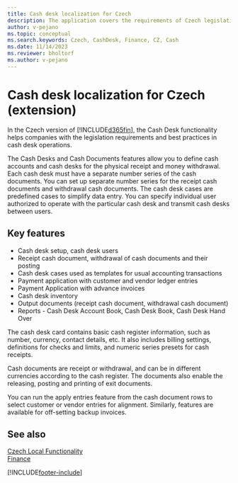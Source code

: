 ```yaml
---
title: Cash desk localization for Czech
description: The application covers the requirements of Czech legislation and best practices for Microsoft Dynamics 365 Business Central in the field of cash registers.
author: v-pejano
ms.topic: conceptual
ms.search.keywords: Czech, CashDesk, Finance, CZ, Cash
ms.date: 11/14/2023
ms.reviewer: bholtorf
ms.author: v-pejano
---
```


# Cash desk localization for Czech (extension)

In the Czech version of [!INCLUDE[d365fin](../../includes/d365fin_md.md)], the Cash Desk functionality helps companies with the legislation requirements and best practices in cash desk operations.

The Cash Desks and Cash Documents features allow you to define cash accounts and cash desks for the physical receipt and money withdrawal. Each cash desk must have a separate number series of the cash documents. You can set up separate number series for the receipt cash documents and withdrawal cash documents. The cash desk cases are predefined cases to simplify data entry. You can specify individual user authorized to operate with the particular cash desk and transmit cash desks between users.  

## Key features

- Cash desk setup, cash desk users
- Receipt cash document, withdrawal of cash documents and their posting
- Cash desk cases used as templates for usual accounting transactions
- Payment application with customer and vendor ledger entries
- Payment Application with advance invoices
- Cash desk inventory
- Output documents (receipt cash document, withdrawal cash document)
- Reports - Cash Desk Account Book, Cash Desk Book, Cash Desk Hand Over

The cash desk card contains basic cash register information, such as number, currency, contact details, etc. It also includes billing settings, definitions for checks and limits, and numeric series presets for cash receipts.  

Cash documents are receipt or withdrawal, and can be in different currencies according to the cash register. The documents also enable the releasing, posting and printing of exit documents.  

You can run the apply entries feature from the cash document rows to select customer or vendor entries for alignment. Similarly, features are available for off-setting backup invoices.  

## See also

[Czech Local Functionality](czech-local-functionality.md)  
[Finance](finance.md)


[!INCLUDE[footer-include](../../includes/footer-banner.md)]
